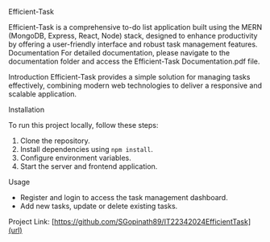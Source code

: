 Efficient-Task

Efficient-Task is a comprehensive to-do list application built using the MERN (MongoDB, Express, React, Node) stack,
 designed to enhance productivity by offering a user-friendly interface and robust task management features.
Documentation
For detailed documentation, please navigate to the documentation folder and access the 
Efficient-Task Documentation.pdf file.

Introduction
Efficient-Task provides a simple solution for managing tasks effectively,
combining modern web technologies to deliver a responsive and scalable application.

Installation

To run this project locally, follow these steps:
1. Clone the repository.
2. Install dependencies using `npm install`.
3. Configure environment variables.
4. Start the server and frontend application.

Usage

- Register and login to access the task management dashboard.
- Add new tasks, update or delete existing tasks.

Project Link:
[https://github.com/SGopinath89/IT22342024EfficientTask](url)
